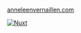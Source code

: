 [anneleenvernaillen.com](https://anneleenvernaillen.com/)

[![Nuxt][nuxt-src]][nuxt-href]<br/>

[nuxt-src]: https://img.shields.io/badge/Nuxt-18181B?style=for-the-badge&logo=nuxt.js&label=based%20on
[nuxt-href]: https://nuxt.com
